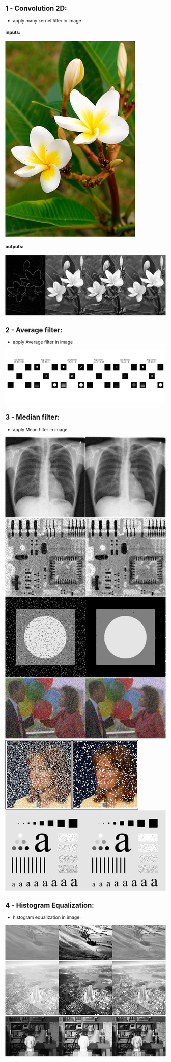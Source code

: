## 1 - Convolution 2D:

- apply many kernel filter in image

#### inputs:

![image](1%20-%20Convolution%202D/inputs/img.png)

#### outputs:

![image](1%20-%20Convolution%202D/outputs/output.png)

## 2 - Average filter:

- apply Average filter in image

![image](2%20-%20Average%20filter/outputs/img.png)

## 3 - Median filter:

- apply Mean filter in image

![image](3%20-%20Median%20filter/outputs/output_1.jpg)
![image](3%20-%20Median%20filter/outputs/output_2.jpg)
![image](3%20-%20Median%20filter/outputs/output_3.jpg)
![image](3%20-%20Median%20filter/outputs/output_4.jpg)
![image](3%20-%20Median%20filter/outputs/output_5.jpg)
![image](3%20-%20Median%20filter/outputs/output_6.jpg)

## 4 - Histogram Equalization:

- histogram equalization in image:

![image](4%20-%20Histogram%20Equalization/outputs/output_1.png)
![image](4%20-%20Histogram%20Equalization/outputs/output_2.png)
![image](4%20-%20Histogram%20Equalization/outputs/output_3.png)